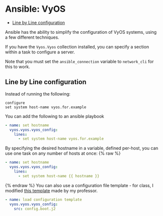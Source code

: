 # Ansible: VyOS

<!-- vim-markdown-toc GitLab -->

* [Line by Line configuration](#line-by-line-configuration)

<!-- vim-markdown-toc -->

Ansible has the ability to simplify the configuration of VyOS systems, using a few different techniques.

If you have the `Vyos.Vyos` collection installed, you can specify a section within a task to configure a server.

Note that you must set the `ansible_connection` variable to `network_cli` for this to work.

## Line by Line configuration

Instead of running the following:

```
configure
set system host-name vyos.for.example
```

You can add the following to an ansible playbook

```yaml
- name: set hostname
  vyos.vyos.vyos_config:
    lines:
      - set system host-name vyos.for.example
```

By specifying the desired hostname in a variable, defined per-host, you can use one task on any number of hosts at once:
{% raw %}
```yaml
- name: set hostname
  vyos.vyos.vyos_config:
    lines:
      - set system host-name {{ hostname }}
```
{% endraw %}
You can also use a configuration file template - for class, I modified [this template](https://github.com/gmcyber/480share/blob/master/config.boot.j2) made by my professor.

```yaml
- name: load configuration template
  vyos.vyos.vyos_config:
    src: config.boot.j2
```
